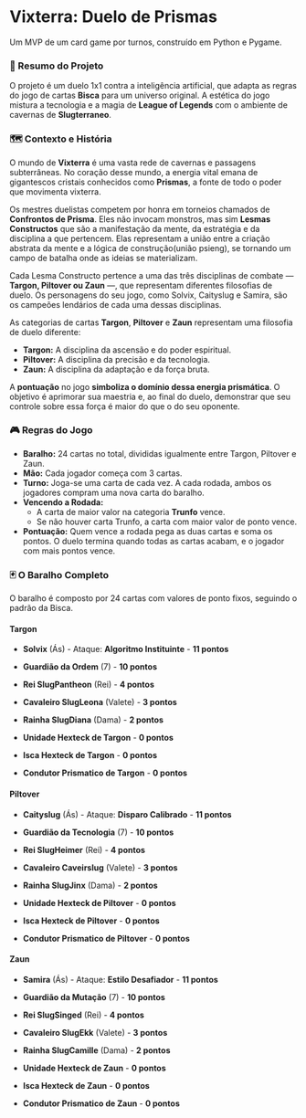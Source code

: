 # Vixterra: Duelo de Prismas

Um MVP de um card game por turnos, construído em Python e Pygame.

### 📜 Resumo do Projeto

O projeto é um duelo 1x1 contra a inteligência artificial, que adapta as regras do jogo de cartas **Bisca** para um universo original. A estética do jogo mistura a tecnologia e a magia de **League of Legends** com o ambiente de cavernas de **Slugterraneo**.

### 🗺️ Contexto e História

O mundo de **Vixterra** é uma vasta rede de cavernas e passagens subterrâneas. No coração desse mundo, a energia vital emana de gigantescos cristais conhecidos como **Prismas**, a fonte de todo o poder que movimenta vixterra.

Os mestres duelistas competem por honra em torneios chamados de **Confrontos de Prisma**. Eles não invocam monstros, mas sim **Lesmas Constructos** que são a manifestação da mente, da estratégia e da disciplina a que pertencem. Elas representam a união entre a criação abstrata da mente e a lógica de construção(união psieng), se tornando um campo de batalha onde as ideias se materializam.

Cada Lesma Constructo pertence a uma das três disciplinas de combate — **Targon, Piltover ou Zaun** —, que representam diferentes filosofias de duelo. Os personagens do seu jogo, como Solvix, Caityslug e Samira, são os campeões lendários de cada uma dessas disciplinas.

As categorias de cartas **Targon**, **Piltover** e **Zaun** representam uma filosofia de duelo diferente:

* **Targon:** A disciplina da ascensão e do poder espiritual.
* **Piltover:** A disciplina da precisão e da tecnologia.
* **Zaun:** A disciplina da adaptação e da força bruta.

A **pontuação** no jogo **simboliza o domínio dessa energia prismática**. O objetivo é aprimorar sua maestria e, ao final do duelo, demonstrar que seu controle sobre essa força é maior do que o do seu oponente.

### 🎮 Regras do Jogo

* **Baralho:** 24 cartas no total, divididas igualmente entre Targon, Piltover e Zaun.
* **Mão:** Cada jogador começa com 3 cartas.
* **Turno:** Joga-se uma carta de cada vez. A cada rodada, ambos os jogadores compram uma nova carta do baralho.
* **Vencendo a Rodada:**
    * A carta de maior valor na categoria **Trunfo** vence.
    * Se não houver carta Trunfo, a carta com maior valor de ponto vence.
* **Pontuação:** Quem vence a rodada pega as duas cartas e soma os pontos. O duelo termina quando todas as cartas acabam, e o jogador com mais pontos vence.

### 🃏 O Baralho Completo

O baralho é composto por 24 cartas com valores de ponto fixos, seguindo o padrão da Bisca.

#### **Targon**
* **Solvix** (Ás) - Ataque: **Algoritmo Instituinte** - **11 pontos**
* **Guardião da Ordem** (7) - **10 pontos**
* **Rei SlugPantheon** (Rei) - **4 pontos**
* **Cavaleiro SlugLeona** (Valete) - **3 pontos**
* **Rainha SlugDiana** (Dama) - **2 pontos**

* **Unidade Hexteck de Targon**  - **0 pontos**
* **Isca Hexteck de Targon**  - **0 pontos**
* **Condutor Prismatico de Targon** - **0 pontos**

#### **Piltover**
* **Caityslug** (Ás) - Ataque: **Disparo Calibrado** - **11 pontos**
* **Guardião da Tecnologia** (7) - **10 pontos**
* **Rei SlugHeimer** (Rei) - **4 pontos**
* **Cavaleiro Caveirslug** (Valete) - **3 pontos**
* **Rainha SlugJinx** (Dama) - **2 pontos**


* **Unidade Hexteck de Piltover**  - **0 pontos**
* **Isca Hexteck de Piltover** - **0 pontos**
* **Condutor Prismatico de Piltover** - **0 pontos**

#### **Zaun**
* **Samira** (Ás) - Ataque: **Estilo Desafiador** - **11 pontos**
* **Guardião da Mutação** (7) - **10 pontos**
* **Rei SlugSinged** (Rei) - **4 pontos**
* **Cavaleiro SlugEkk** (Valete) - **3 pontos**
* **Rainha SlugCamille** (Dama) - **2 pontos**

  
* **Unidade Hexteck de Zaun**  - **0 pontos**
* **Isca Hexteck de Zaun**  - **0 pontos**
* **Condutor Prismatico de Zaun** - **0 pontos**
